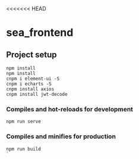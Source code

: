 <<<<<<< HEAD
# sea_frontend

## Project setup
```
npm install
npm install
cnpm i element-ui -S
cnpm i echarts -S
cnpm install axios
cnpm install jwt-decode
```

### Compiles and hot-reloads for development
```
npm run serve
```

### Compiles and minifies for production
```
npm run build
`
